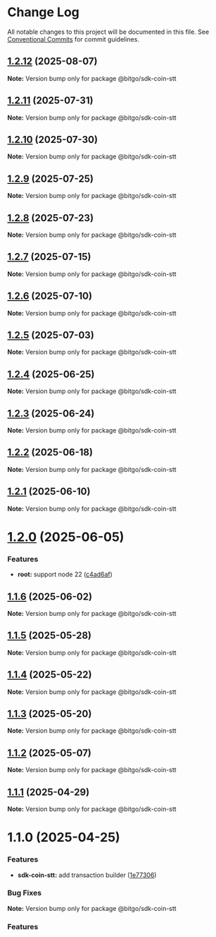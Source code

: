 # Change Log

All notable changes to this project will be documented in this file.
See [Conventional Commits](https://conventionalcommits.org) for commit guidelines.

## [1.2.12](https://github.com/BitGo/BitGoJS/compare/@bitgo/sdk-coin-stt@1.2.11...@bitgo/sdk-coin-stt@1.2.12) (2025-08-07)

**Note:** Version bump only for package @bitgo/sdk-coin-stt

## [1.2.11](https://github.com/BitGo/BitGoJS/compare/@bitgo/sdk-coin-stt@1.2.10...@bitgo/sdk-coin-stt@1.2.11) (2025-07-31)

**Note:** Version bump only for package @bitgo/sdk-coin-stt

## [1.2.10](https://github.com/BitGo/BitGoJS/compare/@bitgo/sdk-coin-stt@1.2.9...@bitgo/sdk-coin-stt@1.2.10) (2025-07-30)

**Note:** Version bump only for package @bitgo/sdk-coin-stt

## [1.2.9](https://github.com/BitGo/BitGoJS/compare/@bitgo/sdk-coin-stt@1.2.7...@bitgo/sdk-coin-stt@1.2.9) (2025-07-25)

**Note:** Version bump only for package @bitgo/sdk-coin-stt

## [1.2.8](https://github.com/BitGo/BitGoJS/compare/@bitgo/sdk-coin-stt@1.2.7...@bitgo/sdk-coin-stt@1.2.8) (2025-07-23)

**Note:** Version bump only for package @bitgo/sdk-coin-stt

## [1.2.7](https://github.com/BitGo/BitGoJS/compare/@bitgo/sdk-coin-stt@1.2.6...@bitgo/sdk-coin-stt@1.2.7) (2025-07-15)

**Note:** Version bump only for package @bitgo/sdk-coin-stt

## [1.2.6](https://github.com/BitGo/BitGoJS/compare/@bitgo/sdk-coin-stt@1.2.5...@bitgo/sdk-coin-stt@1.2.6) (2025-07-10)

**Note:** Version bump only for package @bitgo/sdk-coin-stt

## [1.2.5](https://github.com/BitGo/BitGoJS/compare/@bitgo/sdk-coin-stt@1.2.4...@bitgo/sdk-coin-stt@1.2.5) (2025-07-03)

**Note:** Version bump only for package @bitgo/sdk-coin-stt

## [1.2.4](https://github.com/BitGo/BitGoJS/compare/@bitgo/sdk-coin-stt@1.2.3...@bitgo/sdk-coin-stt@1.2.4) (2025-06-25)

**Note:** Version bump only for package @bitgo/sdk-coin-stt

## [1.2.3](https://github.com/BitGo/BitGoJS/compare/@bitgo/sdk-coin-stt@1.2.2...@bitgo/sdk-coin-stt@1.2.3) (2025-06-24)

**Note:** Version bump only for package @bitgo/sdk-coin-stt

## [1.2.2](https://github.com/BitGo/BitGoJS/compare/@bitgo/sdk-coin-stt@1.2.1...@bitgo/sdk-coin-stt@1.2.2) (2025-06-18)

**Note:** Version bump only for package @bitgo/sdk-coin-stt

## [1.2.1](https://github.com/BitGo/BitGoJS/compare/@bitgo/sdk-coin-stt@1.2.0...@bitgo/sdk-coin-stt@1.2.1) (2025-06-10)

**Note:** Version bump only for package @bitgo/sdk-coin-stt

# [1.2.0](https://github.com/BitGo/BitGoJS/compare/@bitgo/sdk-coin-stt@1.1.6...@bitgo/sdk-coin-stt@1.2.0) (2025-06-05)

### Features

- **root:** support node 22 ([c4ad6af](https://github.com/BitGo/BitGoJS/commit/c4ad6af2e8896221417c303f0f6b84652b493216))

## [1.1.6](https://github.com/BitGo/BitGoJS/compare/@bitgo/sdk-coin-stt@1.1.5...@bitgo/sdk-coin-stt@1.1.6) (2025-06-02)

**Note:** Version bump only for package @bitgo/sdk-coin-stt

## [1.1.5](https://github.com/BitGo/BitGoJS/compare/@bitgo/sdk-coin-stt@1.1.4...@bitgo/sdk-coin-stt@1.1.5) (2025-05-28)

**Note:** Version bump only for package @bitgo/sdk-coin-stt

## [1.1.4](https://github.com/BitGo/BitGoJS/compare/@bitgo/sdk-coin-stt@1.1.3...@bitgo/sdk-coin-stt@1.1.4) (2025-05-22)

**Note:** Version bump only for package @bitgo/sdk-coin-stt

## [1.1.3](https://github.com/BitGo/BitGoJS/compare/@bitgo/sdk-coin-stt@1.1.2...@bitgo/sdk-coin-stt@1.1.3) (2025-05-20)

**Note:** Version bump only for package @bitgo/sdk-coin-stt

## [1.1.2](https://github.com/BitGo/BitGoJS/compare/@bitgo/sdk-coin-stt@1.1.1...@bitgo/sdk-coin-stt@1.1.2) (2025-05-07)

**Note:** Version bump only for package @bitgo/sdk-coin-stt

## [1.1.1](https://github.com/BitGo/BitGoJS/compare/@bitgo/sdk-coin-stt@1.1.0...@bitgo/sdk-coin-stt@1.1.1) (2025-04-29)

**Note:** Version bump only for package @bitgo/sdk-coin-stt

# 1.1.0 (2025-04-25)

### Features

- **sdk-coin-stt:** add transaction builder ([1e77306](https://github.com/BitGo/BitGoJS/commit/1e7730665a74235085d4dfe0c48ddecceb400624))

### Bug Fixes

**Note:** Version bump only for package @bitgo/sdk-coin-stt

### Features
